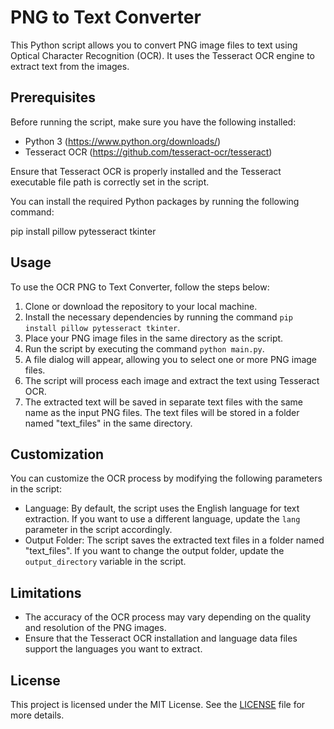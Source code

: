 # PNG to Text Converter

This Python script allows you to convert PNG image files to text using Optical Character Recognition (OCR). It uses the Tesseract OCR engine to extract text from the images.

## Prerequisites

Before running the script, make sure you have the following installed:

- Python 3 (https://www.python.org/downloads/)
- Tesseract OCR (https://github.com/tesseract-ocr/tesseract)

Ensure that Tesseract OCR is properly installed and the Tesseract executable file path is correctly set in the script.

You can install the required Python packages by running the following command:

pip install pillow pytesseract tkinter

## Usage

To use the OCR PNG to Text Converter, follow the steps below:

1. Clone or download the repository to your local machine.
2. Install the necessary dependencies by running the command `pip install pillow pytesseract tkinter`.
3. Place your PNG image files in the same directory as the script.
4. Run the script by executing the command `python main.py`.
5. A file dialog will appear, allowing you to select one or more PNG image files.
6. The script will process each image and extract the text using Tesseract OCR.
7. The extracted text will be saved in separate text files with the same name as the input PNG files. The text files will be stored in a folder named "text_files" in the same directory.

## Customization

You can customize the OCR process by modifying the following parameters in the script:

- Language: By default, the script uses the English language for text extraction. If you want to use a different language, update the `lang` parameter in the script accordingly.
- Output Folder: The script saves the extracted text files in a folder named "text_files". If you want to change the output folder, update the `output_directory` variable in the script.

## Limitations

- The accuracy of the OCR process may vary depending on the quality and resolution of the PNG images.
- Ensure that the Tesseract OCR installation and language data files support the languages you want to extract.

## License

This project is licensed under the MIT License. See the [LICENSE](LICENSE) file for more details.
